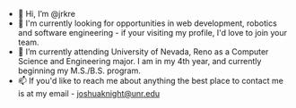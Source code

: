 - 👋 Hi, I’m @jrkre
- 👀 I'm currently looking for opportunities in web development, robotics and software engineering - if your visiting my profile, I'd love to join your team.
- 🌱 I’m currently attending University of Nevada, Reno as a Computer Science and Engineering major. I am in my 4th year, and currently beginning my M.S./B.S. program.
- 📫 If you'd like to reach me about anything the best place to contact me is at my email - joshuaknight@unr.edu

<!---
jrkre/jrkre is a ✨ special ✨ repository because its `README.md` (this file) appears on your GitHub profile.
You can click the Preview link to take a look at your changes.
--->

